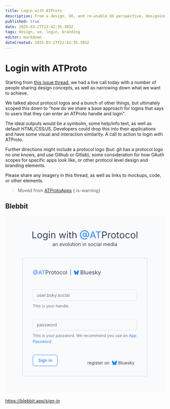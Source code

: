 ```yaml
---
title: Login with ATProto
description: From a design, UX, and re-usable UX perspective, designing a recognizable login with ATProto approach
published: true
date: 2025-03-27T22:42:35.393Z
tags: design, ux, login, branding
editor: markdown
dateCreated: 2025-03-27T22:42:35.393Z
---
```


# Login with ATProto

Starting from [this issue thread](https://github.com/ATProtoApps/community/issues/3), we had a live call today with a number of people sharing design concepts, as well as narrowing down what we want to achieve.

We talked about protocol logos and a bunch of other things, but ultimately scoped this down to "how do we share a base approach for logins that says to users that they can enter an ATProto handle and login".

The ideal outputs would be a symbolm, some help/info text, as well as default HTML/CSS/JS. Developers could drop this into their applications and have some visual and interaction similarity. A call to action to login with ATProto.

Further directions might include a protocol logo (but: git has a protocol logo no one knows, and use Github or Gitlab), some consideration for how OAuth scopes for specific apps look like, or other protocol level design and branding elements.

Please share any imagery in this thread, as well as links to mockups, code, or other elements.

> Moved from [ATProtoApps](https://github.com/orgs/ATProtoApps/discussions/12)
{.is-warning}


## Blebbit

![blebbit-lightmode.png](/assets/blebbit-lightmode.png)

https://blebbit.app/sign-in